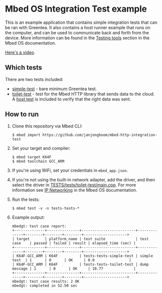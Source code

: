 # Mbed OS Integration Test example

This is an example application that contains simple integration tests that can be ran with Greentea. It also contains a host runner example that runs on the computer, and can be used to communicate back and forth from the device. More information can be found in the [Testing tools](https://os.mbed.com/docs/latest/tools/testing.html) section in the Mbed OS documentation.

[Here's a video](https://www.youtube.com/watch?v=SGHJiI7BUYM).

## Which tests

There are two tests included:

* [simple-test](TESTS/tests/simple-test) - bare minimum Greentea test.
* [toilet-test](TESTS/tests/toilet-test) - test for the Mbed HTTP library that sends data to the cloud. A [host test](TESTS/host_tests/http_host_tests.py) is included to verify that the right data was sent.

## How to run

1. Clone this repository via Mbed CLI:

    ```
    $ mbed import https://github.com/janjongboom/mbed-http-integration-test
    ```

1. Set your target and compiler:

    ```
    $ mbed target K64F
    $ mbed toolchain GCC_ARM
    ```

1. If you're using WiFi, set your credentials in `mbed_app.json`.
1. If you're not using the built-in network adapter, add the driver, and then select the driver in [TESTS/tests/toilet-test/main.cpp](TESTS/tests/toilet-test/main.cpp). For more information see [IP Networking](https://os.mbed.com/docs/latest/reference/ip-networking.html) in the Mbed OS documentation.
1. Run the tests:

    ```
    $ mbed test -v -n tests-tests-*
    ```

1. Example output:

    ```
    mbedgt: test case report:
    +--------------+---------------+-------------------------+--------------+--------+--------+--------+--------------------+
    | target       | platform_name | test suite              | test case    | passed | failed | result | elapsed_time (sec) |
    +--------------+---------------+-------------------------+--------------+--------+--------+--------+--------------------+
    | K64F-GCC_ARM | K64F          | tests-tests-simple-test | simple test  | 1      | 0      | OK     | 0.0                |
    | K64F-GCC_ARM | K64F          | tests-tests-toilet-test | dump message | 1      | 0      | OK     | 10.77              |
    +--------------+---------------+-------------------------+--------------+--------+--------+--------+--------------------+
    mbedgt: test case results: 2 OK
    mbedgt: completed in 52.50 sec
    ```
